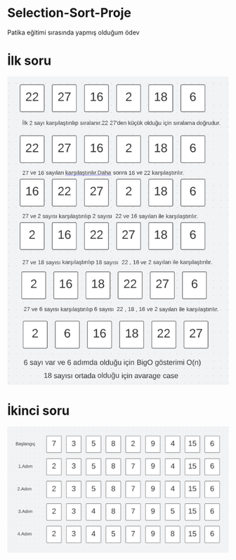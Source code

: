# Selection-Sort-Proje
Patika eğitimi sırasında yapmış olduğum ödev
# İlk soru
![ilk soru](./ilk_soru.png)
# İkinci soru
![ilk soru](./ikinci_soru.png)
